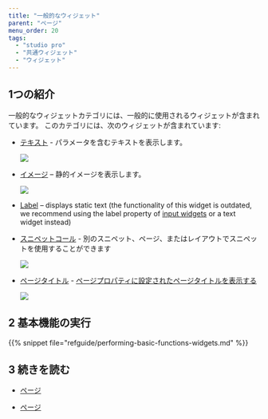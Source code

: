 ```yaml
---
title: "一般的なウィジェット"
parent: "ページ"
menu_order: 20
tags:
  - "studio pro"
  - "共通ウィジェット"
  - "ウィジェット"
---
```


## 1つの紹介

一般的なウィジェットカテゴリには、一般的に使用されるウィジェットが含まれています。 このカテゴリには、次のウィジェットが含まれています:


*  [テキスト](text) - パラメータを含むテキストを表示します。

    ![](attachments/common-widgets/text-widget-example.png)

*  [イメージ](image) – 静的イメージを表示します。

    ![](attachments/common-widgets/image-design-mode-example.png)

* [Label](label) – displays static text (the functionality of this widget is outdated, we recommend using the label property of [input widgets](input-widgets) or a text widget instead)

*  [スニペットコール](snippet-call) - 別のスニペット、ページ、またはレイアウトでスニペットを使用することができます

    ![](attachments/common-widgets/snippet-call-design-mode-example.png)

*  [ページタイトル](page-title) - [ページプロパティに設定されたページタイトルを表示する](page-properties#title)

    ![](attachments/common-widgets/page-title-design-properties-example.png)

## 2 基本機能の実行

{{% snippet file="refguide/performing-basic-functions-widgets.md" %}}

## 3 続きを読む

* [ページ](page)

* [ページ](ページ)

  
